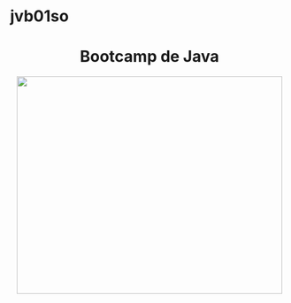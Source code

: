 # jvb01so

<h1 align="center">Bootcamp de Java</h1>
<div id="header" align="center">
  <img
     src="https://giphy.com/embed/MeJgB3yMMwIaHmKD4z" width="480" height="394" frameBorder="0" class="giphy-embed" allowFullScreen>
  </img>
</div>
